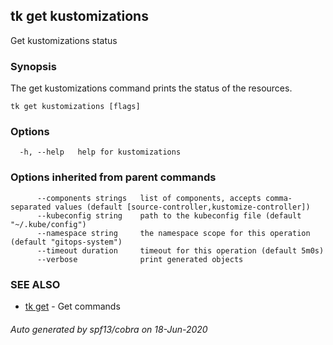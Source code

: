 ## tk get kustomizations

Get kustomizations status

### Synopsis


The get kustomizations command prints the status of the resources.

```
tk get kustomizations [flags]
```

### Options

```
  -h, --help   help for kustomizations
```

### Options inherited from parent commands

```
      --components strings   list of components, accepts comma-separated values (default [source-controller,kustomize-controller])
      --kubeconfig string    path to the kubeconfig file (default "~/.kube/config")
      --namespace string     the namespace scope for this operation (default "gitops-system")
      --timeout duration     timeout for this operation (default 5m0s)
      --verbose              print generated objects
```

### SEE ALSO

* [tk get](tk_get.md)	 - Get commands

###### Auto generated by spf13/cobra on 18-Jun-2020
